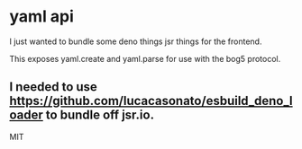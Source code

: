 # yaml api

I just wanted to bundle some deno things jsr things for the frontend.

This exposes yaml.create and yaml.parse for use with the bog5 protocol.

I needed to use https://github.com/lucacasonato/esbuild_deno_loader to bundle off jsr.io.
---
MIT
